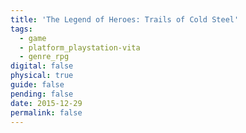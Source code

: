 ```yaml
---
title: 'The Legend of Heroes: Trails of Cold Steel'
tags:
  - game
  - platform_playstation-vita
  - genre_rpg
digital: false
physical: true
guide: false
pending: false
date: 2015-12-29
permalink: false
---
```

